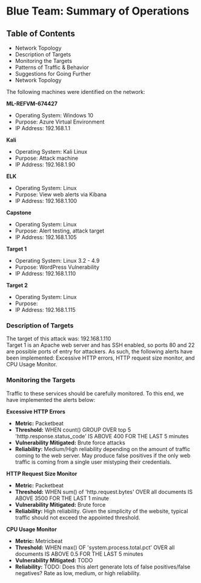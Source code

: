 # Blue Team: Summary of Operations
## **Table of Contents**
- Network Topology
- Description of Targets
- Monitoring the Targets
- Patterns of Traffic & Behavior
- Suggestions for Going Further
- Network Topology  
  
The following machines were identified on the network:

**ML-REFVM-674427**  
- Operating System: Windows 10  
- Purpose: Azure Virtual Environment  
- IP Address: 192.168.1.1  
  
**Kali**  
- Operating System: Kali Linux  
- Purpose: Attack machine  
- IP Address: 192.168.1.90  
  
**ELK**  
- Operating System: Linux  
- Purpose: View web alerts via Kibana  
- IP Address: 192.168.1.100  
  
**Capstone**  
- Operating System: Linux  
- Purpose: Alert testing, attack target  
- IP Address: 192.168.1.105  

**Target 1**
- Operating System: Linux 3.2 - 4.9
- Purpose: WordPress Vulnerability
- IP Address: 192.168.1.110

**Target 2**
- Operating System: Linux
- Purpose: 
- IP Address: 192.168.1.115  
  

### Description of Targets
  The target of this attack was: 192.168.1.110  
  Target 1 is an Apache web server and has SSH enabled, so ports 80 and 22 are possible ports of entry for attackers. As such, the following alerts have been implemented: Excessive HTTP errors, HTTP request size monitor, and CPU Usage Monitor.  
  

### Monitoring the Targets
  Traffic to these services should be carefully monitored. To this end, we have implemented the alerts below:  
   
 
**Excessive HTTP Errors**  
- **Metric:** Packetbeat  
- **Threshold:** WHEN count() GROUP OVER top 5 'htttp.response.status_code' IS ABOVE 400 FOR THE LAST 5 minutes  
- **Vulnerability Mitigated:** Brute force attacks  
- **Reliability:** Medium/High reliability depending on the amount of traffic coming to the web server. May produce false positives if the only web traffic is coming from a single user mistyping their credentials.  
  

**HTTP Request Size Monitor**  
- **Metric:** Packetbeat  
- **Threshold:** WHEN sum() of 'http.request.bytes' OVER all documents IS ABOVE 3500 FOR THE LAST 1 minute  
- **Vulnerability Mitigated:** Brute force  
- **Reliability:** High reliability. Given the simplicity of the website, typical traffic should not exceed the appointed threshold.   

**CPU Usage Monitor**  
- **Metric:** Metricbeat  
- **Threshold:** WHEN max() OF 'system.process.total.pct' OVER all documents IS ABOVE 0.5 FOR THE LAST 5 minutes  
- **Vulnerability Mitigated:** TODO  
- **Reliability:** TODO: Does this alert generate lots of false positives/false negatives? Rate as low, medium, or high reliability.   
